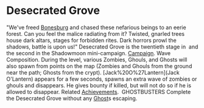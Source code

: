 # Desecrated Grove

 "We've freed [Bonesburg](Bonesburg) and chased these nefarious beings to an eerie forest. Can you feel the malice radiating from it? Twisted, gnarled trees house dark altars, stages for forbidden rites. Dark horrors prowl the shadows, battle is upon us!"
Desecrated Grove is the twentieth stage in  and the second in the Shadowmoon mini-campaign.
[Campaign](Campaign).
Wave Composition.
During the level, various Zombies, Ghouls, and Ghosts will also spawn from points on the map (Zombies and Ghouls from the ground near the path; Ghosts from the crypt). [Jack%20O%27Lantern](Jack O'Lantern) appears for a few seconds, spawns an extra wave of zombies or ghouls and disappears. He gives bounty if killed, but will not do so if he is allowed to disappear.
Related [Achievements](Achievements).
 GHOSTBUSTERS Complete the Desecrated Grove without any [Ghost](Ghost)s escaping.